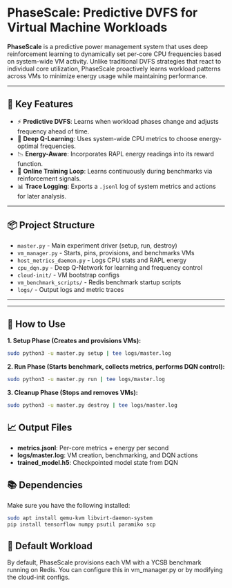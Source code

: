# PhaseScale: Predictive DVFS for Virtual Machine Workloads

**PhaseScale** is a predictive power management system that uses deep reinforcement learning to dynamically set per-core CPU frequencies based on system-wide VM activity. Unlike traditional DVFS strategies that react to individual core utilization, PhaseScale proactively learns workload patterns across VMs to minimize energy usage while maintaining performance.

---

## 🌟 Key Features

- ⚡ **Predictive DVFS**: Learns when workload phases change and adjusts frequency ahead of time.
- 🧠 **Deep Q-Learning**: Uses system-wide CPU metrics to choose energy-optimal frequencies.
- 📉 **Energy-Aware**: Incorporates RAPL energy readings into its reward function.
- 🔁 **Online Training Loop**: Learns continuously during benchmarks via reinforcement signals.
- 📊 **Trace Logging**: Exports a `.jsonl` log of system metrics and actions for later analysis.

---

## 📦 Project Structure

- `master.py` - Main experiment driver (setup, run, destroy)
- `vm_manager.py` - Starts, pins, provisions, and benchmarks VMs
- `host_metrics_daemon.py` - Logs CPU stats and RAPL energy
- `cpu_dqn.py` - Deep Q-Network for learning and frequency control
- `cloud-init/` - VM bootstrap configs
- `vm_benchmark_scripts/` - Redis benchmark startup scripts
- `logs/` - Output logs and metric traces
---


---

## 🚀 How to Use

**1. Setup Phase (Creates and provisions VMs):**
```bash
sudo python3 -u master.py setup | tee logs/master.log
```

**2. Run Phase (Starts benchmark, collects metrics, performs DQN control):**
```bash
sudo python3 -u master.py run | tee logs/master.log
```

**3. Cleanup Phase (Stops and removes VMs):**
```bash
sudo python3 -u master.py destroy | tee logs/master.log
```

## 📈 Output Files
- **metrics.jsonl**: Per-core metrics + energy per second
- **logs/master.log**: VM creation, benchmarking, and DQN actions
- **trained_model.h5**: Checkpointed model state from DQN

## 📚 Dependencies
Make sure you have the following installed:
```bash
sudo apt install qemu-kvm libvirt-daemon-system
pip install tensorflow numpy psutil paramiko scp
```

## 🧪 Default Workload
By default, PhaseScale provisions each VM with a YCSB benchmark running on Redis. You can configure this in vm_manager.py or by modifying the cloud-init configs.